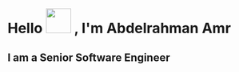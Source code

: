 <h1>Hello<span>
  <img src="https://user-images.githubusercontent.com/77299905/191485556-dbb5d3e6-037b-4b29-8903-c75fa6bf8d91.gif" width="50" height="50"/>
  , I'm Abdelrahman Amr</span></h1>
<h2>I am a Senior Software Engineer </h2>





